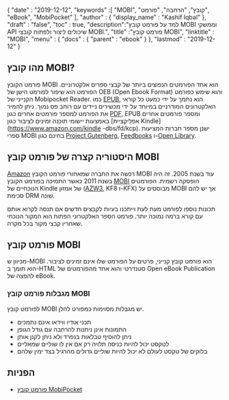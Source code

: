 {
  "date" : "2019-12-12",
  "keywords" :[ "MOBI", "קובץ", "הרחבה", "פורמט", "eBook", "MobiPocket" ],
  "author" : {
    "display_name" : "Kashif Iqbal"
},
  "draft" : "false",
  "toc" : true,
  "description":"למד על פורמט קובץ MOBI וממשקי API שיכולים ליצור ולפתוח קובצי MOBI.",
  "title" :"פורמט קובץ MOBI",
  "linktitle" : "MOBI",
  "menu" : {
    "docs" : {
      "parent" : "ebook"
}
},
  "lastmod" : "2019-12-12"
}

## מהו קובץ MOBI?

פורמט הקובץ MOBI הוא אחד הפורמטים הנפוצים ביותר של קבצי ספרים אלקטרוניים. הפורמט הוא שיפור לפורמט הישן של OEB (Open Ebook Format) והוא שימש כפורמט הקנייני של Mobipocket Reader. כמו [EPUB](/he/ebook/epub/), הוא נתמך על ידי כמעט כל קוראי האלקטרונים המודרניים במיוחד על ידי מכשירים ניידים עם רוחב פס נמוך. ניתן להמיר את הפורמט למספר פורמטים אחרים כגון [PDF](/he/pdf/), EPUB ומספר פורמטים אחרים באמצעות יישומי תוכנה זמינים לציבור כגון [אפליקציית Kindle](https://www.amazon.com/kindle -dbs/fd/kcp). ישנן מספר חברות המציעות ספרי MOBI בחינם כגון [Project Gutenberg](https://www.gutenberg.org/), [Feedbooks](http://www.feedbooks.com/) ו-[Open Library]( https://openlibrary.org/).

## היסטוריה קצרה של פורמט קובץ MOBI

[Amazon](https://www.amazon.com) רכשה את החברה שמאחורי פורמט הקובץ MOBI עוד בשנת 2005. זה היה בשנת 2011 כאשר התמיכה בפורמט הקובץ [MOBI](/he/ebook/mobi/) הופסקה רשמית. הפורמטים הנוכחיים של Kindle של אמזון ([AZW3](/he/ebook/azw3/), KF8 ו-KFX) מבוססים על MOBI אך יש להם סכימת DRM שונה.

תכונות נוספו לפורמט מעת לעת וייתכנו בעיות לקבצים חדשים אם תנסה לקרוא אותם עם קורא ברמה נמוכה יותר. פורמט הספר האלקטרוני הפתוח הוא המקור הנוכחי שאחריו קבצי מקור בכל מקרה.

## פורמט קובץ MOBI

מכיוון ש-MOBI הוא פורמט קובץ קנייני, פרטים על הפורמט שלו אינם זמינים לציבור. הוא תומך ב-HTML סטנדרטי והוא אחד מהפורמטים של Open eBook Publication להפצה של eBook.

### מגבלות פורמט קובץ MOBI

לפורמט קובץ MOBI יש מגבלות מסוימות כמפורט להלן.

* תכני אודיו ווידאו אינם נתמכים
* התמונות אינן ניתנות להרחבה עם גודל הגופן
* ניתן להוסיף טבלאות בנפרד ולא ניתן לקנן אותן
* לטקסט יכול להיות כניסה תלויה רק אם אין לו שוליים שמאליים
* בלוקים של טקסט לעולם לא יכול להיות שוליים גדולים מהרגיל בצד ימין שלהם

## הפניות

* [פורמט קובץ MobiPocket](https://www.loc.gov/preservation/digital/formats/fdd/fdd000472.shtml)

